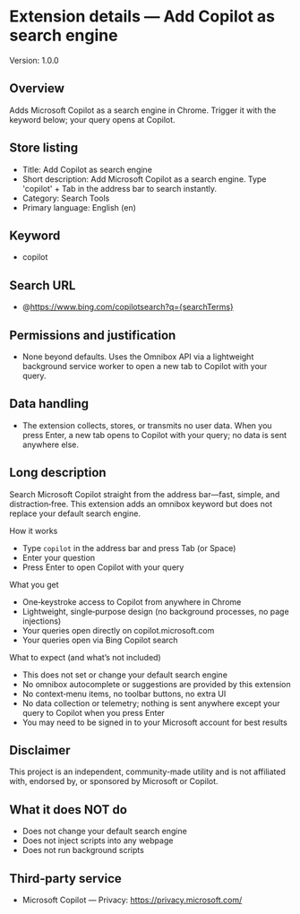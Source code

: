 # Extension details — Add Copilot as search engine

Version: 1.0.0

## Overview
Adds Microsoft Copilot as a search engine in Chrome. Trigger it with the keyword below; your query opens at Copilot.

## Store listing
- Title: Add Copilot as search engine
- Short description: Add Microsoft Copilot as a search engine. Type 'copilot' + Tab in the address bar to search instantly.
- Category: Search Tools
- Primary language: English (en)

## Keyword
- copilot

## Search URL
- @https://www.bing.com/copilotsearch?q={searchTerms}

## Permissions and justification
- None beyond defaults. Uses the Omnibox API via a lightweight background service worker to open a new tab to Copilot with your query.

## Data handling
- The extension collects, stores, or transmits no user data. When you press Enter, a new tab opens to Copilot with your query; no data is sent anywhere else.

## Long description
Search Microsoft Copilot straight from the address bar—fast, simple, and distraction‑free. This extension adds an omnibox keyword but does not replace your default search engine.

How it works
- Type `copilot` in the address bar and press Tab (or Space)
- Enter your question
- Press Enter to open Copilot with your query

What you get
- One‑keystroke access to Copilot from anywhere in Chrome
- Lightweight, single‑purpose design (no background processes, no page injections)
- Your queries open directly on copilot.microsoft.com
- Your queries open via Bing Copilot search

What to expect (and what’s not included)
- This does not set or change your default search engine
- No omnibox autocomplete or suggestions are provided by this extension
- No context‑menu items, no toolbar buttons, no extra UI
- No data collection or telemetry; nothing is sent anywhere except your query to Copilot when you press Enter
- You may need to be signed in to your Microsoft account for best results

## Disclaimer
This project is an independent, community-made utility and is not affiliated with, endorsed by, or sponsored by Microsoft or Copilot.

## What it does NOT do
- Does not change your default search engine
- Does not inject scripts into any webpage
- Does not run background scripts

## Third‑party service
- Microsoft Copilot — Privacy: https://privacy.microsoft.com/
